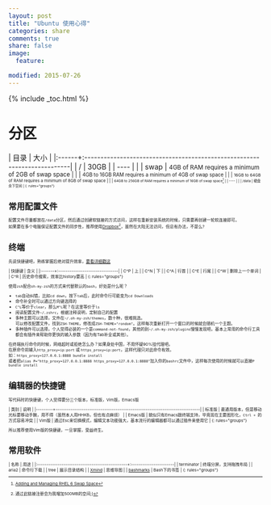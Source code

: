 ```yaml
---
layout: post
title: "Ubuntu 使用心得"
categories: share
comments: true
share: false
image:
  feature:

modified: 2015-07-26
---
```

{% include _toc.html %}

# 分区

| 目录  | 大小                                                                     |
|:------+:-------------------------------------------------------------------------|
| /     | 30GB                                                                     |
| ----  |                                                                          |
| swap  | <small>4GB of RAM requires a minimum of 2GB of swap space                |
|       | <small>4GB to 16GB RAM requires a minimum of 4GB of swap space           |
|       | <small>16GB to 64GB of RAM requires a minimum of 8GB of swap space       |
|       | <small>64GB to 256GB of RAM requires a minimum of 16GB of swap space[^1] |
| ----  |                                                                          |
| /data | 硬盘余下空间                                                             |
{: rules="groups"}

# 常用配置文件

配置文件尽量都放在`/data`分区，然后通过创建软链接的方式访问，这样在重新安装系统的时候，只需要再创建一轮软连接即可。<br>
如果要在多个电脑保证配置文件的同步性，推荐使用[Dropbox](https://db.tt/vM77VZfZ)[^2]，虽然在大陆无法访问，但总有办法，不是么?

# 终端

先说快捷键吧，熟练掌握后绝对提升效率，[要看详细戳这](http://www.bigsmoke.us/readline/shortcuts)

| 快捷键 | 含义                            |
|:-------+:--------------------------------|
| C^P    | 上                              |
| C^N    | 下                              |
| C^A    | 行首                            |
| C^E    | 行尾                            |
| C^W    | 删除上一个单词                  |
| C^R    | 历史命令搜索，效率比history要高 |
{: rules="groups"}

使用`zsh`配合`oh-my-zsh`的方式来代替默认的`bash`，好处是什么呢？

- `tab`自动纠错，比如`cd down`，按下`tab`后，此时命令行可能变为`cd Downloads`
- 命令补全时可以通过方向键选择的
- `C^L`等价于`clear`，那么`M^L`呢？在这里等价于`ls`
- 阅读配置文件`~/.zshrc`，根据注释说明，定制自己的配置
- 多种主题可以选择，文件在`~/.oh-my-zsh/themes`，数十种，很难挑选。<br>
  可以修改配置文件，找到`ZSH-THEME`，修改成`ZSH-THEME="rondom"`。这样每次重新打开一个窗口的时候就会随机一个主题。
- 多种插件可以选择，个人觉得必装的一个是`command-not-found`，其他的到`~/.oh-my-zsh/plugins`慢慢发现吧。基本上常用的命令行工具都会有插件来帮助你更快的输入参数（因为有Tab补全或其他）。

在终端执行命令的时候，网络超时或拒绝怎么办？如果身处中国，不用怀疑90%挂代理吧。<br>
在原命令前输入`http_proxy=ip:port` 或 `https_proxy=ip:port`，这样代理只对此命令有效。<br>
如：`https_proxy=127.0.0.1:8888 bundle install`<br>
或者把`alias P="http_proxy=127.0.0.1:8888 https_proxy=127.0.0.1:8888"`加入你的`bashrc`文件中，这样每次使用的时候就可以直接`P bundle install`

# 编辑器的快捷键

写代码时的快捷键，个人觉得要分三个版本，标准版，Vim版，Emacs版

| 类别    | 说明                                                                        |
|---------+-----------------------------------------------------------------------------|
| 标准版  | 最通用版本，但是移动光标要移动手腕，用不得（虽然本人用HHKB，但也有点麻烦）  |
| Emacs版 | 貌似只有Emacs跟终端支持，毕竟现在主要图形化，`Ctrl + `的方式容易冲突        |
| Vim版   | 通过Esc来切换模式，编辑文本功能强大，基本流行的编辑器都可以通过插件来使用它 |
{: rules="groups"}

所以推荐使用Vim版的快捷键，一旦掌握，受益终生。

# 常用软件

| 名称                                            | 用途                   |
|:------------------------------------------------+:-----------------------|
| terminator                                      | 终端分屏，支持拖拽布局 |
| aria2                                           | 命令行下载             |
| tree                                            | 展示目录结构           |
| [Xmind](http://www.xmind.net/)                  | 思维导图               |
| [bashmarks](https://github.com/huyng/bashmarks) | Bash下的书签           |
{: rules="groups"}


[^1]: [Adding and Managing RHEL 6 Swap Space](http://www.techotopia.com/index.php/Adding_and_Managing_RHEL_6_Swap_Space)
[^2]: 通过此链接注册会为我增加500MB的空间;)
